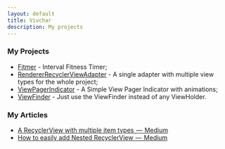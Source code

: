 ```yaml
---
layout: default
title: Vivchar
description: My projects
---
```


### My Projects
* [Fitmer](https://play.google.com/store/apps/details?id=com.vivchar.fitmer) - Interval Fitness Timer;
* [RendererRecyclerViewAdapter](https://github.com/vivchar/RendererRecyclerViewAdapter) - A single adapter with multiple view types for the whole project;
* [ViewPagerIndicator](https://github.com/vivchar/ViewPagerIndicator) - A Simple View Pager Indicator with animations;
* [ViewFinder](https://github.com/vivchar/ViewFinder) - Just use the ViewFinder instead of any ViewHolder.

### My Articles
* [A RecyclerView with multiple item types  —  Medium](https://medium.com/@vivchar/a-recyclerview-with-multiple-item-types-dfba3979050)
* [How to easily add Nested RecyclerView  —  Medium](https://medium.com/@vivchar/easy-handling-of-lists-rendererrecyclerviewadapter-part-2-3b18c8ea6f1b)
